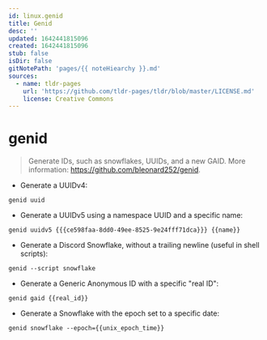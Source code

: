 ```yaml
---
id: linux.genid
title: Genid
desc: ''
updated: 1642441815096
created: 1642441815096
stub: false
isDir: false
gitNotePath: 'pages/{{ noteHiearchy }}.md'
sources:
  - name: tldr-pages
    url: 'https://github.com/tldr-pages/tldr/blob/master/LICENSE.md'
    license: Creative Commons
---
```

# genid

> Generate IDs, such as snowflakes, UUIDs, and a new GAID.
> More information: <https://github.com/bleonard252/genid>.

- Generate a UUIDv4:

`genid uuid`

- Generate a UUIDv5 using a namespace UUID and a specific name:

`genid uuidv5 {{{ce598faa-8dd0-49ee-8525-9e24fff71dca}}} {{name}}`

- Generate a Discord Snowflake, without a trailing newline (useful in shell scripts):

`genid --script snowflake`

- Generate a Generic Anonymous ID with a specific "real ID":

`genid gaid {{real_id}}`

- Generate a Snowflake with the epoch set to a specific date:

`genid snowflake --epoch={{unix_epoch_time}}`

